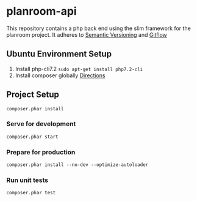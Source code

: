 # planroom-api 

This repository contains a php back end using the slim framework for the planroom project.
It adheres to [Semantic Versioning](https://semver.org/) and [Gitflow](https://www.atlassian.com/git/tutorials/comparing-workflows/gitflow-workflow)

## Ubuntu Environment Setup
1. Install php-cli7.2 `sudo apt-get install php7.2-cli`
1. Install composer globally [Directions](https://getcomposer.org/doc/00-intro.md#installation-linux-unix-osx)

## Project Setup
```
composer.phar install
```
### Serve for development
```
composer.phar start
```
### Prepare for production
```
composer.phar install --no-dev --optimize-autoloader
```
### Run unit tests
```
composer.phar test
```

